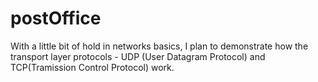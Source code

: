 # postOffice
With a little bit of hold in networks basics, I plan to demonstrate how the transport layer protocols - UDP (User Datagram Protocol) and TCP(Tramission Control Protocol) work.
